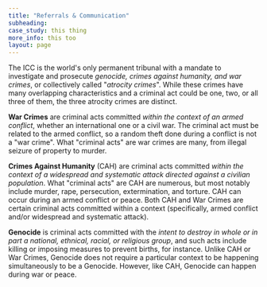 ```yaml
---
title: "Referrals & Communication"
subheading: 
case_study: this thing
more_info: this too
layout: page
---
```


The ICC is the world's only permanent tribunal with a mandate to investigate and prosecute&nbsp;*genocide, crimes against humanity, and war crimes*, or collectively called "*atrocity crimes*". While these crimes have many overlapping characteristics and a criminal act could be one, two, or all three of them, the three atrocity crimes are distinct.

**War Crimes** are criminal acts committed *within the context of an armed conflict*, whether an international one or a civil war. The criminal act must be related to the armed conflict, so a random theft done during a conflict is not a "war crime". What "criminal acts" are war crimes are many, from illegal seizure of property to murder.

**Crimes Against Humanity** (CAH) are criminal acts committed *within the context of a widespread and systematic attack directed against a civilian population*. What "criminal acts" are CAH are numerous, but most notably include murder, rape, persecution, extermination, and torture. CAH can occur during an armed conflict or peace. Both CAH and War Crimes are certain criminal acts committed within a context (specifically, armed conflict and/or widespread and systematic attack).&nbsp;

**Genocide**&nbsp;is criminal acts committed with the *intent to destroy in whole or in part a national, ethnical, racial, or religious group*, and such acts include killing or imposing measures to prevent births, for instance. Unlike CAH or War Crimes, Genocide does not require a particular context to be happening simultaneously to be a Genocide. However, like CAH, Genocide can happen during war or peace.&nbsp;